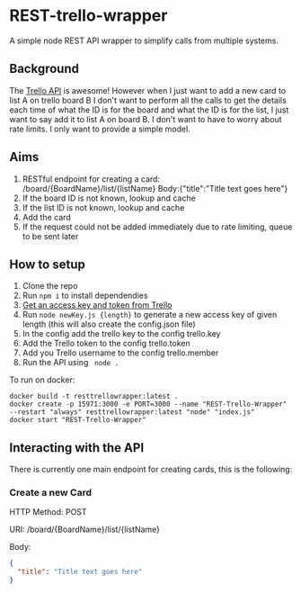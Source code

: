# REST-trello-wrapper

A simple node REST API wrapper to simplify calls from multiple systems.

## Background

The [Trello API](https://developer.atlassian.com/cloud/trello/guides/rest-api/api-introduction/) is awesome! However when I just want to add a new card to list A on trello board B I don't want to perform all the calls to get the details each time of what the ID is for the board and what the ID is for the list, I just want to say add it to list A on board B. I don't want to have to worry about rate limits. I only want to provide a simple model.

## Aims

1. RESTful endpoint for creating a card: /board/{BoardName}/list/{listName} Body:{"title":"Title text goes here"}
2. If the board ID is not known, lookup and cache
3. If the list ID is not known, lookup and cache
4. Add the card
5. If the request could not be added immediately due to rate limiting, queue to be sent later

## How to setup

1. Clone the repo
2. Run `npm i` to install dependendies
3. [Get an access key and token from Trello](https://trello.com/app-key)
4. Run `node newKey.js {length}` to generate a new access key of given length (this will also create the config.json file)
5. In the config add the trello key to the config trello.key
6. Add the Trello token to the config trello.token
7. Add you Trello username to the config trello.member
8. Run the API using ` node .`

To run on docker:

```
docker build -t resttrellowrapper:latest .
docker create -p 15971:3000 -e PORT=3000 --name "REST-Trello-Wrapper" --restart "always" resttrellowrapper:latest "node" "index.js"
docker start "REST-Trello-Wrapper"
```

## Interacting with the API

There is currently one main endpoint for creating cards, this is the following:

### Create a new Card

HTTP Method: POST

URI: /board/{BoardName}/list/{listName}

Body:

```json
{
  "title": "Title text goes here"
}
```

